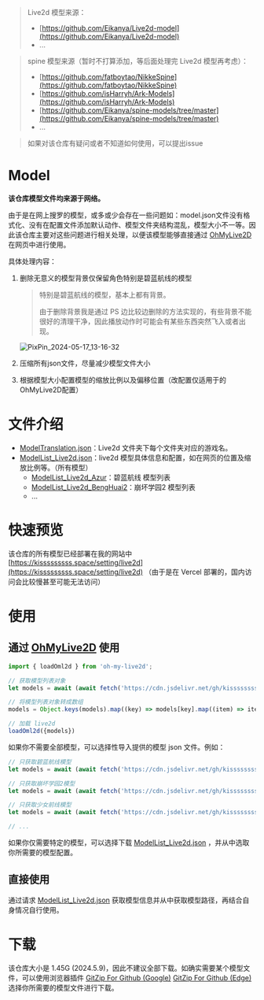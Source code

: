 > Live2d 模型来源：
>
> - [https://github.com/Eikanya/Live2d-model](https://github.com/Eikanya/Live2d-model)
> - ...

> spine 模型来源（暂时不打算添加，等后面处理完 Live2d 模型再考虑）：
>
> - [https://github.com/fatboytao/NikkeSpine](https://github.com/fatboytao/NikkeSpine)
> - [https://github.com/isHarryh/Ark-Models](https://github.com/isHarryh/Ark-Models)
> - [https://github.com/Eikanya/spine-models/tree/master](https://github.com/Eikanya/spine-models/tree/master)
> - ...

> 如果对该仓库有疑问或者不知道如何使用，可以提出issue
# Model
**该仓库模型文件均来源于网络。**

由于是在网上搜罗的模型，或多或少会存在一些问题如：model.json文件没有格式化、没有在配置文件添加默认动作、模型文件夹结构混乱，模型大小不一等。因此该仓库主要对这些问题进行相关处理，以便该模型能够直接通过 [OhMyLive2D](https://oml2d.com/) 在网页中进行使用。

具体处理内容：
1. 删除无意义的模型背景仅保留角色特别是碧蓝航线的模型
   
   >特别是碧蓝航线的模型，基本上都有背景。
   >
   >由于删除背景我是通过 PS 边比较边删除的方法实现的，有些背景不能很好的清理干净，因此播放动作时可能会有某些东西突然飞入或者出现。

   ![PixPin_2024-05-17_13-16-32](https://github.com/kisssssssss/model/assets/88269600/f96b63e1-4d54-4d59-a106-6e450bd55be4)
2. 压缩所有json文件，尽量减少模型文件大小
3. 根据模型大小配置模型的缩放比例以及偏移位置（改配置仅适用于的OhMyLive2D配置）

# 文件介绍

- [ModelTranslation.json](https://github.com/kisssssssss/model/blob/main/ModelTranslation.json)：Live2d 文件夹下每个文件夹对应的游戏名。
- [ModelList_Live2d.json](https://github.com/kisssssssss/model/blob/main/ModelList_Live2d.json)：live2d 模型具体信息和配置，如在网页的位置及缩放比例等。（所有模型）
  - [ModelList_Live2d_Azur](https://github.com/kisssssssss/model/blob/main/ModelList_Live2d_Azur.json)：碧蓝航线 模型列表
  - [ModelList_Live2d_BengHuai2](https://github.com/kisssssssss/model/blob/main/ModelList_Live2d_BengHuai2.json)：崩坏学园2 模型列表
  - ...

# 快速预览

该仓库的所有模型已经部署在我的网站中 [https://kisssssssss.space/setting/live2d](https://kisssssssss.space/setting/live2d) （由于是在 Vercel 部署的，国内访问会比较慢甚至可能无法访问）

# 使用

## 通过 [OhMyLive2D](https://oml2d.com/) 使用

```javascript
import { loadOml2d } from 'oh-my-live2d';

// 获取模型列表对象
let models = await (await fetch('https://cdn.jsdelivr.net/gh/kisssssssss/model/ModelList_Live2d.json')).json();

// 将模型列表对象转成数组
models = Object.keys(models).map((key) => models[key].map((item) => item.configuration)).flat(1);

// 加载 live2d
loadOml2d({models})
```

如果你不需要全部模型，可以选择性导入提供的模型  json 文件。例如：

```javascript
// 只获取碧蓝航线模型
let models = await (await fetch('https://cdn.jsdelivr.net/gh/kisssssssss/model/ModelList_Live2d_Azur.json')).json();

// 只获取崩坏学园2模型
let models = await (await fetch('https://cdn.jsdelivr.net/gh/kisssssssss/model/ModelList_Live2d_BengHuai2.json')).json();

// 只获取少女前线模型
let models = await (await fetch('https://cdn.jsdelivr.net/gh/kisssssssss/model/ModelList_Live2d_GirlsFrontline.json')).json();

// ...
```

如果你仅需要特定的模型，可以选择下载 [ModelList_Live2d.json](https://github.com/kisssssssss/model/blob/main/ModelList_Live2d.json) ，并从中选取你所需要的模型配置。

## 直接使用

通过请求 [ModelList_Live2d.json](https://cdn.jsdelivr.net/gh/kisssssssss/model/ModelList_Live2d.json) 获取模型信息并从中获取模型路径，再结合自身情况自行使用。

# 下载

该仓库大小是 1.45G (2024.5.9)，因此不建议全部下载。如确实需要某个模型文件，可以使用浏览器插件 [GitZip For Github (Google)](https://chromewebstore.google.com/detail/gitzip-for-github/ffabmkklhbepgcgfonabamgnfafbdlkn) [GitZip For Github (Edge)](https://microsoftedge.microsoft.com/addons/detail/gitzip-for-github/nlgkiabjnbdndgblhcaobimbpifcdkjj) 选择你所需要的模型文件进行下载。


